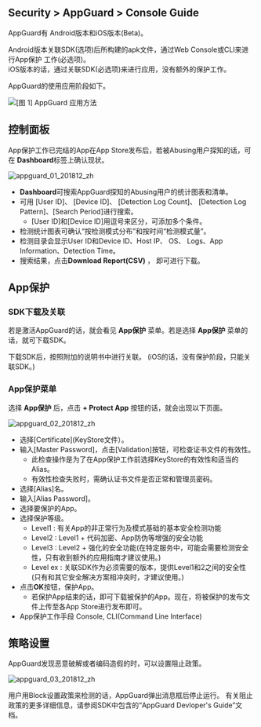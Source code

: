 ## Security > AppGuard > Console Guide

AppGuard有 Android版本和iOS版本(Beta)。

Android版本关联SDK(选项)后所构建的apk文件，通过Web Console或CLI来进行App保护 工作(必选项)。<br>
iOS版本的话，通过关联SDK(必选项)来进行应用，没有额外的保护工作。

AppGuard的使用应用阶段如下。

![[图 1] AppGuard 应用方法](http://static.toastoven.net/prod_appguard/figure1.png)

## 控制面板

App保护工作已完结的App在App Store发布后，若被Abusing用户探知的话，可在 **Dashboard**标签上确认现状。

![appguard_01_201812_zh](https://static.toastoven.net/prod_appguard/[appguard_01_201812_zh.png)

- **Dashboard**可搜索AppGuard探知的Abusing用户的统计图表和清单。
- 可用 [User ID]、 [Device ID]、 [Detection Log Count]、 [Detection Log Pattern]、[Search Period]进行搜索。
    - [User ID]和[Device ID]用逗号来区分，可添加多个条件。
- 检测统计图表可确认“按检测模式分布”和按时间“检测模式量”。
- 检测目录会显示User ID和Device ID、Host IP、 OS、 Logs、App Information、Detection Time。
- 搜索结果，点击**Download Report(CSV)** ， 即可进行下载。

## App保护

### SDK下载及关联

若是激活AppGuard的话，就会看见 **App保护** 菜单。若是选择 **App保护** 菜单的话，就可下载SDK。

下载SDK后，按照附加的说明书中进行关联。
(iOS的话，没有保护阶段，只能关联SDK。)

### App保护菜单

选择 **App保护** 后，点击 **+ Protect App** 按钮的话，就会出现以下页面。

![appguard_02_201812_zh](https://static.toastoven.net/prod_appguard/[appguard_02_201812_zh.png)

- 选择[Certificate](KeyStore文件）。 
- 输入[Master Password]，点击[Validation]按钮，可检查证书文件的有效性。
    - 此检查操作是为了在App保护工作前选择KeyStore的有效性和适当的Alias。
    - 有效性检查失败时，需确认证书文件是否正常和管理员密码。
- 选择[Alias]名。
- 输入[Alias Password]。
- 选择要保护的App。
- 选择保护等级。
    - Level1 : 有关App的非正常行为及模式基础的基本安全检测功能
    - Level2 : Level1 + 代码加密、App防伪等增强的安全功能
    - Level3 : Level2 + 强化的安全功能(在特定服务中，可能会需要检测安全性，只有收到额外的应用指南才建议使用。)
    - Level ex : 关联SDK作为必须需要的版本，提供Level1和2之间的安全性(只有和其它安全解决方案相冲突时，才建议使用。)
- 点击**OK**按钮，保护App。
    - 若保护App结束的话，即可下载被保护的App。现在，将被保护的发布文件上传至各App Store进行发布即可。
- App保护工作手段 Console, CLI(Command Line Interface)

## 策略设置

AppGuard发现恶意破解或者编码造假的时，可以设置阻止政策。

![appguard_03_201812_zh](https://static.toastoven.net/prod_appguard/[appguard_03_201812_zh.png)

用户用Block设置政策来检测的话，AppGuard弹出消息框后停止运行。
有关阻止政策的更多详细信息，请参阅SDK中包含的“AppGuard Devloper's Guide”文档。